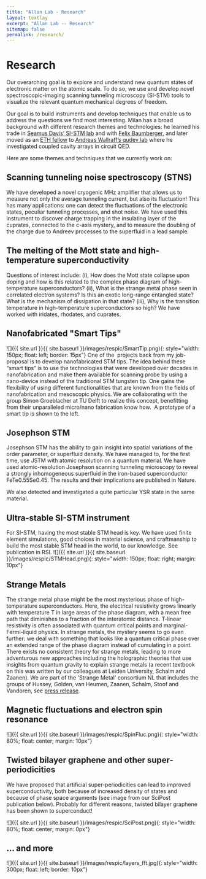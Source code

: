 ```yaml
---
title: "Allan Lab - Research"
layout: textlay
excerpt: "Allan Lab -- Research"
sitemap: false
permalink: /research/
---
```


# Research

Our overarching goal is to explore and understand new quantum states of electronic matter on the atomic scale. To do so, we use and develop novel spectroscopic-imaging scanning tunneling microscopy (SI-STM) tools to visualize the relevant quantum mechanical degrees of freedom.

Our goal is to build instruments and develop techniques that enable us to address the questions we find most interesting. Milan has a broad background with different research themes and technologies: he learned his trade in [Seamus Davis’ SI-STM lab](http://davisgroup.lassp.cornell.edu/) and with [Felix Baumberger](http://dpmc.unige.ch/gr_baumberger/index.html), and later moved as an [ETH fellow](http://www.ethfellows.ethz.ch/) to [Andreas Wallraff’s qudev lab](http://www.qudev.ethz.ch/) where he investigated coupled cavity arrays in circuit QED.

Here are some themes and techniques  that we currently work on:

## Scanning tunneling noise spectroscopy (STNS)
We have developed a novel cryogenic MHz amplifier that allows us to measure not only the average tunneling current, but also its fluctuation! This has many applications: one can detect the fluctuations of the electronic states, peculiar tunneling processes, and shot noise. We have used this instrument to discover charge trapping in the insulating layer of the cuprates, connected to the c-axis mystery, and to measure the doubling of the charge due to Andreev processes to the superfluid in a lead sample.


## The melting of the Mott state and high-temperature superconductivity
Questions of interest include: (i), How does the Mott state collapse upon doping and how is this related to the complex phase diagram of high-temperature superconductors? (ii), What is the strange metal phase seen in correlated electron systems? Is this an exotic long-range entangled state? What is the mechanism of dissipation in that state? (iii), Why is the transition temperature in high-temperature superconductors so high? We have worked with iridates, rhodates, and cuprates.

## Nanofabricated "Smart Tips"
![]({{ site.url }}{{ site.baseurl }}/images/respic/SmartTip.png){: style="width: 150px; float: left; border: 15px"}
One of the  projects back from my job-proposal is to develop nanofabricated STM tips. The idea behind these “smart tips” is to use the technologies that were developed over decades in nanofabrication and make them available for scanning probe by using a nano-device instead of the traditional STM tungsten tip. One gains the flexibility of using different functionalities that are known from the fields of nanofabrication and mesoscopic physics. We are collaborating with the group Simon Groeblacher at TU Delft to realize this concept, benefitting from their unparalleled micro/nano fabrication know how.  A prototype of a smart tip is shown to the left.

## Josephson STM
Josephson STM has the ability to gain insight into spatial variations of the order parameter, or superfluid density. We have managed to, for the first time, use JSTM with atomic resolution on a quantum material.
We have used atomic-resolution Josephson scanning tunneling microscopy to reveal a strongly inhomogeneous superfluid in the iron-based superconductor FeTe0.55Se0.45. The results and their implications are published in Nature.

We also detected and investigated a quite particular YSR state in the same material.

## Ultra-stable SI-STM instrument
For SI-STM, having the most stable STM head is key. We have used finite element simulations, good choices in material science, and craftmanship to build the most stable STM head in the world, to our knowledge. See publication in RSI.
![]({{ site.url }}{{ site.baseurl }}/images/respic/STMHead.png){: style="width: 150px; float: right; margin: 10px"}

## Strange Metals
The strange metal phase might be the most mysterious phase of high-temperature superconductors. Here, the electrical resistivity grows linearly with temperature T in large areas of the phase diagram, with a mean free path that diminishes to a fraction of the interatomic distance. T-linear resistivity is often associated with quantum critical points and marginal-Fermi-liquid physics. In strange metals, the mystery seems to go even further: we deal with something that looks like a quantum critical phase over an extended range of the phase diagram instead of cumulating in a point. There exists no consistent theory for strange metals, leading to more adventurous new approaches including the holographic theories that use insights from quantum gravity to explain strange metals (a recent textbook on this was written by our colleagues at Leiden University, Schalm and Zaanen).
We are part of the 'Strange Metal' consortium NL that includes the groups of Hussey, Golden, van Heumen, Zaanen, Schalm, Stoof and Vandoren, see <a href='https://www.fom.nl/en/news/press-releases/2016/11/21/fom-awards-15-1-million-euros-to-highly-promising-research/'>press release</a>. 

## Magnetic fluctuations and electron spin resonance

![]({{ site.url }}{{ site.baseurl }}/images/respic/SpinFluc.png){: style="width: 80%; float: center; margin: 10px"}

## Twisted bilayer graphene and other super-periodicities
We have proposed that artificial super-periodicities can lead to improved superconductivity, both because of increased density of states and because of phase space arguments (see image from our SciPost publication below). Probably for different reasons, twisted bilayer graphene has been shown to superconduct!

![]({{ site.url }}{{ site.baseurl }}/images/respic/SciPost.png){: style="width: 80%; float: center; margin: 0px"}

## ... and more



![]({{ site.url }}{{ site.baseurl }}/images/respic/layers_fft.jpg){: style="width: 300px; float: left; border: 10px"}
